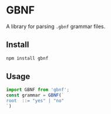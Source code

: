 # GBNF

A library for parsing `.gbnf` grammar files.

## Install

```bash
npm install gbnf
```

## Usage

```javascript
import GBNF from 'gbnf';
const grammar = GBNF(`
root  ::= "yes" | "no"
`)
```
